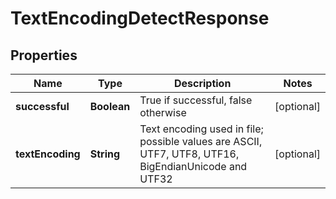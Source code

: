 
# TextEncodingDetectResponse

## Properties
Name | Type | Description | Notes
------------ | ------------- | ------------- | -------------
**successful** | **Boolean** | True if successful, false otherwise |  [optional]
**textEncoding** | **String** | Text encoding used in file; possible values are ASCII, UTF7, UTF8, UTF16, BigEndianUnicode and UTF32 |  [optional]



